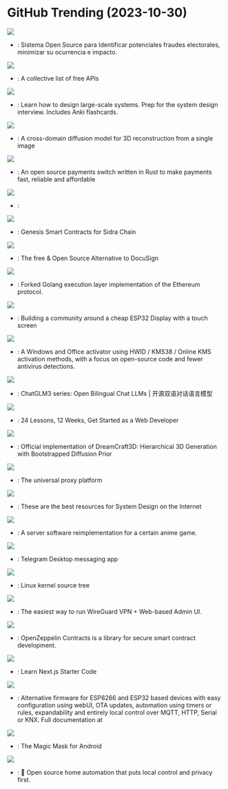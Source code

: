# GitHub Trending (2023-10-30)

![](https://img.shields.io/badge/PHP-New%20153-green?style=flat-square&logo=appveyor)
- [](https://github.comundefined): Sistema Open Source para Identificar potenciales fraudes electorales, minimizar su ocurrencia e impacto.

![](https://img.shields.io/badge/Python-New%201-green?style=flat-square&logo=appveyor)
- [](https://github.comundefined): A collective list of free APIs

![](https://img.shields.io/badge/Python-New%20584-green?style=flat-square&logo=appveyor)
- [](https://github.comundefined): Learn how to design large-scale systems. Prep for the system design interview. Includes Anki flashcards.

![](https://img.shields.io/badge/Python-New%20368-green?style=flat-square&logo=appveyor)
- [](https://github.comundefined): A cross-domain diffusion model for 3D reconstruction from a single image

![](https://img.shields.io/badge/Rust-New%20835-green?style=flat-square&logo=appveyor)
- [](https://github.comundefined): An open source payments switch written in Rust to make payments fast, reliable and affordable

![](https://img.shields.io/badge/HTML-New%2010-green?style=flat-square&logo=appveyor)
- [](https://github.comundefined): 

![](https://img.shields.io/badge/Solidity-New%20404-green?style=flat-square&logo=appveyor)
- [](https://github.comundefined): Genesis Smart Contracts for Sidra Chain

![](https://img.shields.io/badge/JavaScript-New%20314-green?style=flat-square&logo=appveyor)
- [](https://github.comundefined): The free & Open Source Alternative to DocuSign

![](https://img.shields.io/badge/Go-New%20399-green?style=flat-square&logo=appveyor)
- [](https://github.comundefined): Forked Golang execution layer implementation of the Ethereum protocol.

![](https://img.shields.io/badge/C-New%2064-green?style=flat-square&logo=appveyor)
- [](https://github.comundefined): Building a community around a cheap ESP32 Display with a touch screen

![](https://img.shields.io/badge/Batchfile-New%20125-green?style=flat-square&logo=appveyor)
- [](https://github.comundefined): A Windows and Office activator using HWID / KMS38 / Online KMS activation methods, with a focus on open-source code and fewer antivirus detections.

![](https://img.shields.io/badge/Python-New%20651-green?style=flat-square&logo=appveyor)
- [](https://github.comundefined): ChatGLM3 series: Open Bilingual Chat LLMs | 开源双语对话语言模型

![](https://img.shields.io/badge/JavaScript-New%2020-green?style=flat-square&logo=appveyor)
- [](https://github.comundefined): 24 Lessons, 12 Weeks, Get Started as a Web Developer

![](https://img.shields.io/badge/none-New%20143-green?style=flat-square&logo=appveyor)
- [](https://github.comundefined): Official implementation of DreamCraft3D: Hierarchical 3D Generation with Bootstrapped Diffusion Prior

![](https://img.shields.io/badge/Go-New%2018-green?style=flat-square&logo=appveyor)
- [](https://github.comundefined): The universal proxy platform

![](https://img.shields.io/badge/none-New%20124-green?style=flat-square&logo=appveyor)
- [](https://github.comundefined): These are the best resources for System Design on the Internet

![](https://img.shields.io/badge/Java-New%2050-green?style=flat-square&logo=appveyor)
- [](https://github.comundefined): A server software reimplementation for a certain anime game.

![](https://img.shields.io/badge/C%2B%2B-New%2016-green?style=flat-square&logo=appveyor)
- [](https://github.comundefined): Telegram Desktop messaging app

![](https://img.shields.io/badge/C-New%20117-green?style=flat-square&logo=appveyor)
- [](https://github.comundefined): Linux kernel source tree

![](https://img.shields.io/badge/HTML-New%2029-green?style=flat-square&logo=appveyor)
- [](https://github.comundefined): The easiest way to run WireGuard VPN + Web-based Admin UI.

![](https://img.shields.io/badge/JavaScript-New%2012-green?style=flat-square&logo=appveyor)
- [](https://github.comundefined): OpenZeppelin Contracts is a library for secure smart contract development.

![](https://img.shields.io/badge/TypeScript-New%2088-green?style=flat-square&logo=appveyor)
- [](https://github.comundefined): Learn Next.js Starter Code

![](https://img.shields.io/badge/C-New%2023-green?style=flat-square&logo=appveyor)
- [](https://github.comundefined): Alternative firmware for ESP8266 and ESP32 based devices with easy configuration using webUI, OTA updates, automation using timers or rules, expandability and entirely local control over MQTT, HTTP, Serial or KNX. Full documentation at

![](https://img.shields.io/badge/C%2B%2B-New%2028-green?style=flat-square&logo=appveyor)
- [](https://github.comundefined): The Magic Mask for Android

![](https://img.shields.io/badge/Python-New%2039-green?style=flat-square&logo=appveyor)
- [](https://github.comundefined): 🏡 Open source home automation that puts local control and privacy first.

